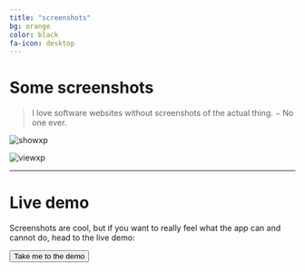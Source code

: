 ```yaml
---
title: "screenshots"
bg: orange
color: black
fa-icon: desktop
---
```


# Some screenshots

> <i class='fa fa-quote-left'></i> I love software websites without screenshots of the actual thing. <i class='fa fa-quote-right'></i> − No one ever.

![showxp](img/scrot-showxp.jpg)

![viewxp](img/scrot-viewxp.jpg)

-------------------------

# Live demo

Screenshots are cool, but if you want to really feel what the app can and cannot do, head to the live demo:

<div class='center'><a href='https://demo.elabftw.net'><button class='button'>Take me to the demo <i class='fa fa-external-link'></i></button></a></div>
